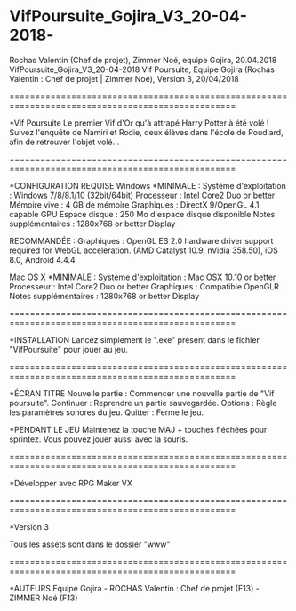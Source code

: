 # VifPoursuite_Gojira_V3_20-04-2018-
Rochas Valentin (Chef de projet), Zimmer Noé, equipe Gojira, 20.04.2018
VifPoursuite_Gojira_V3_20-04-2018
Vif Poursuite, Equipe Gojira (Rochas Valentin : Chef de projet | Zimmer Noé), Version 3, 20/04/2018

==================================================================================================

*Vif Poursuite
Le premier Vif d'Or qu'à attrapé Harry Potter à été volé ! Suivez l'enquête de Namiri et Rodie, deux élèves dans l'école de Poudlard, afin de retrouver l'objet volé...

==================================================================================================

*CONFIGURATION REQUISE
Windows
*MINIMALE : Système d'exploitation : Windows 7/8/8.1/10 (32bit/64bit) Processeur : Intel Core2 Duo or better Mémoire vive : 4 GB de mémoire Graphiques : DirectX 9/OpenGL 4.1 capable GPU Espace disque : 250 Mo d'espace disque disponible Notes supplémentaires : 1280x768 or better Display

RECOMMANDÉE : Graphiques : OpenGL ES 2.0 hardware driver support required for WebGL acceleration. (AMD Catalyst 10.9, nVidia 358.50), iOS 8.0, Android 4.4.4

Mac OS X
*MINIMALE : Système d'exploitation : Mac OSX 10.10 or better Processeur : Intel Core2 Duo or better Graphiques : Compatible OpenGLR Notes supplémentaires : 1280x768 or better Display

==================================================================================================

*INSTALLATION
Lancez simplement le ".exe" présent dans le fichier "VifPoursuite" pour jouer au jeu.

==================================================================================================

*ÉCRAN TITRE
Nouvelle partie : Commencer une nouvelle partie de "Vif poursuite".
Continuer : Reprendre un partie sauvegardée.
Options : Règle les paramètres sonores du jeu.
Quitter : Ferme le jeu.

*PENDANT LE JEU
Maintenez la touche MAJ + touches fléchées pour sprintez.
Vous pouvez jouer aussi avec la souris.

==================================================================================================

*Développer avec RPG Maker VX

==================================================================================================

*Version 3

Tous les assets sont dans le dossier "www"

==================================================================================================

*AUTEURS
Equipe Gojira - ROCHAS Valentin : Chef de projet (F13) - ZIMMER Noé (F13)
